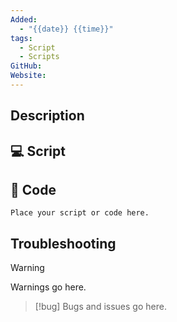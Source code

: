 ```yaml
---
Added:
  - "{{date}} {{time}}"
tags:
  - Script
  - Scripts
GitHub: 
Website:
---
```

## Description

## 💻 Script

## 🧾 Code

```
Place your script or code here. 

```

## Troubleshooting
> [!warning]
> Warnings go here.

> [!bug]
>  Bugs and issues go here.